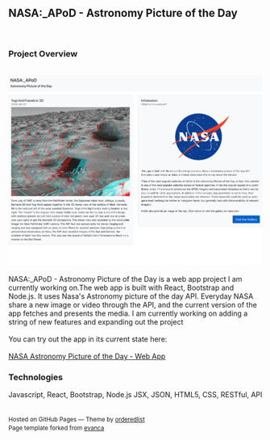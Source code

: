 ## NASA:_APoD - Astronomy Picture of the Day
<br />

### Project Overview
<br />
<a href="https://stephenroddy.github.io/NASA---APOD---Proj/" target="_blank"><img src="images/nasaApod.png?raw=true"/><br/></a>

<br />
NASA:_APoD - Astronomy Picture of the Day is a web app project I am currently working on.The web app is built with React, Bootstrap and Node.js. It uses Nasa's Astronomy picture of the day API. Everyday NASA share a new image or video through the API, and the current version of the app fetches and presents the media. I am currently working on adding a string of new features and expanding out the project
<br />

<br />
You can try out the app in its current state here:
<br /> <br />
<a href="https://stephenroddy.github.io/NASA---APOD---Proj/" target="_blank">NASA Astronomy Picture of the Day - Web App</a>

### Technologies
Javascript, React, Bootstrap, Node.js JSX, JSON, HTML5, CSS, RESTful, API
<br />
<br />
<p><small>Hosted on GitHub Pages &mdash; Theme by <a href="https://github.com/orderedlist">orderedlist</a><br />
Page template forked from <a href="https://github.com/evanca/quick-portfolio">evanca</a></small></p>
